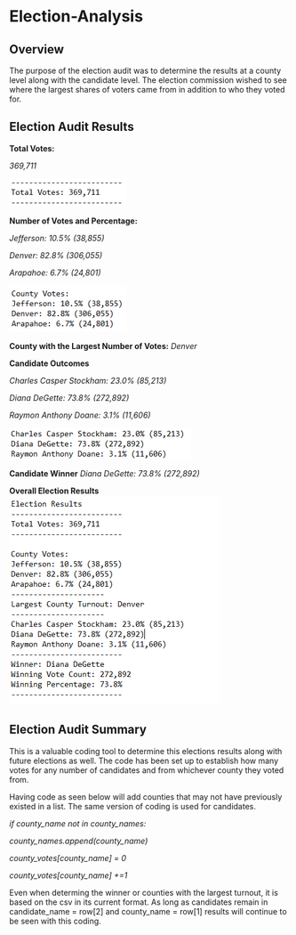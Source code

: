 # Election-Analysis

## Overview
The purpose of the election audit was to determine the results at a county level along with the candidate level. The election commission wished to see where the largest shares of voters came from in addition to who they voted for.

## Election Audit Results

**Total Votes:** 

*369,711*

![alt text](https://github.com/CCoelho372/Election-Analysis/blob/main/Total%20Votes.png)

**Number of Votes and Percentage:**

*Jefferson: 10.5% (38,855)*

*Denver: 82.8% (306,055)*

*Arapahoe: 6.7% (24,801)*

![alt text](https://github.com/CCoelho372/Election-Analysis/blob/main/County%20Votes.png)

**County with the Largest Number of Votes:**
*Denver*

**Candidate Outcomes**

*Charles Casper Stockham: 23.0% (85,213)*

*Diana DeGette: 73.8% (272,892)*

*Raymon Anthony Doane: 3.1% (11,606)*

![alt text](https://github.com/CCoelho372/Election-Analysis/blob/main/Candidate%20Votes.png)

**Candidate Winner**
*Diana DeGette: 73.8% (272,892)*

**Overall Election Results**
![alt text](https://github.com/CCoelho372/Election-Analysis/blob/main/Overall%20Results.png)

## Election Audit Summary

This is a valuable coding tool to determine this elections results along with future elections as well. The code has been set up to establish how many votes for any number of candidates and from whichever county they voted from.   

Having code as seen below will add counties that may not have previously existed in a list. The same version of coding is used for candidates.

*if county_name not in county_names:*

*county_names.append(county_name)*

*county_votes[county_name] = 0*

*county_votes[county_name] +=1*

Even when determing the winner or counties with the largest turnout, it is based on the csv in its current format. As long as candidates remain in candidate_name = row[2] and county_name = row[1] results will continue to be seen with this coding. 
